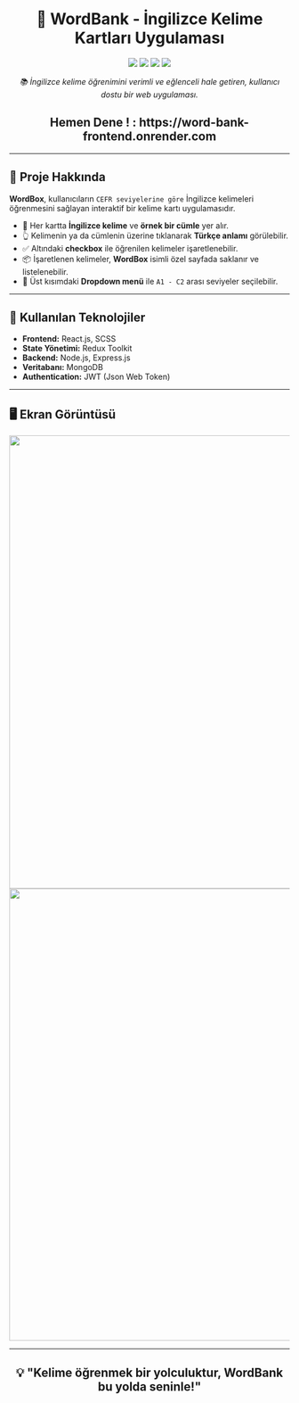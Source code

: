 <h1 align="center">📘 WordBank - İngilizce Kelime Kartları Uygulaması</h1>

<p align="center">
  <img src="https://img.shields.io/badge/React-18.2.0-blue?style=flat&logo=react" />
  <img src="https://img.shields.io/badge/SCSS-Enabled-pink?style=flat&logo=sass" />
  <img src="https://img.shields.io/badge/Node.js-Express-green?style=flat&logo=node.js" />
  <img src="https://img.shields.io/badge/MongoDB-Database-brightgreen?style=flat&logo=mongodb" />
</p>

<p align="center"><em>📚 İngilizce kelime öğrenimini verimli ve eğlenceli hale getiren, kullanıcı dostu bir web uygulaması.</em></p>

<h2 align="center">Hemen Dene !  :  https://word-bank-frontend.onrender.com</h2>


---

<h2>🚀 Proje Hakkında</h2>

<p>
  <strong>WordBox</strong>, kullanıcıların <code>CEFR seviyelerine göre</code> İngilizce kelimeleri öğrenmesini sağlayan interaktif bir kelime kartı uygulamasıdır.
</p>

<ul>
  <li>📘 Her kartta <strong>İngilizce kelime</strong> ve <strong>örnek bir cümle</strong> yer alır.</li>
  <li>👆 Kelimenin ya da cümlenin üzerine tıklanarak <strong>Türkçe anlamı</strong> görülebilir.</li>
  <li>✅ Altındaki <strong>checkbox</strong> ile öğrenilen kelimeler işaretlenebilir.</li>
  <li>📦 İşaretlenen kelimeler, <strong>WordBox</strong> isimli özel sayfada saklanır ve listelenebilir.</li>
  <li>📂 Üst kısımdaki <strong>Dropdown menü</strong> ile <code>A1 - C2</code> arası seviyeler seçilebilir.</li>
</ul>

---

<h2>🎯 Kullanılan Teknolojiler</h2>

<ul>
  <li><strong>Frontend:</strong> React.js, SCSS</li>
  <li><strong>State Yönetimi:</strong> Redux Toolkit</li>
  <li><strong>Backend:</strong> Node.js, Express.js</li>
  <li><strong>Veritabanı:</strong> MongoDB</li>
  <li><strong>Authentication:</strong> JWT (Json Web Token)</li>
</ul>

---

<h2>🖥️ Ekran Görüntüsü</h2>

<p align="center">
<img width="1440" height="813" alt="Ekran Resmi 2025-08-21 01 52 40" src="https://github.com/user-attachments/assets/b7785df1-401e-4e86-a0f4-d1296902b3ea" />
<img width="1440" height="811" alt="Ekran Resmi 2025-08-21 01 52 50" src="https://github.com/user-attachments/assets/931b07c7-df7e-45ff-997e-3f4e66c5b6ec" />


</p>

---

<h2 align="center">💡 "Kelime öğrenmek bir yolculuktur, WordBank bu yolda seninle!"</h2>
